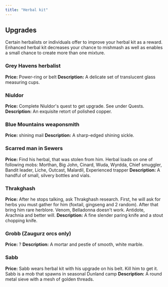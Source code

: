```yaml
---
title: "Herbal kit"
---
```


## Upgrades

Certain herbalists or individuals offer to improve your herbal kit as a
reward.
Enhanced herbal kit decreases your chance to mishmash as well as enables
a small chance to create more than one mixture.

<spoiler>

### Grey Havens herbalist

**Price:** Power-ring or belt
**Description:** A delicate set of translucent glass measuring cups.

### Niuldor

**Price:** Complete Niuldor's quest to get upgrade. See under Quests.
**Description:** An exquisite retort of polished copper.

### Blue Mountains weaponsmith

**Price:** shining mail
**Description:** A sharp-edged shining sickle.

### Scarred man in Sewers

**Price:** Find his herbal, that was stolen from him.
Herbal loads on one of following mobs: Morthan, Big John, Cinard, Wuda,
Wyrdda, Chief smuggler, Bandit leader, Liche, Outcast, Malardil,
Experienced trapper
**Description:** A handful of small, silvery bottles and vials.

### Thrakghash

**Price:** After he stops talking, ask Thrakghash research. First, he
will ask for herbs you must gather for him (foxtail, gingseng and 2
random).
After that bring him rare herblore. Venom, Belladonna doesn't work.
Antidote, Arachnia and better will.
**Description:** A fine slender paring knife and a stout chopping knife.

### Grobb (Zaugurz orcs only)

**Price:** ?
**Description:** A mortar and pestle of smooth, white marble.

### Sabb

**Price:** Sabb wears herbal kit with his upgrade on his belt. Kill him
to get it. Sabb is a mob that spawns in seasonal Dunland camp
**Description:** A round metal sieve with a mesh of golden threads.
</spoiler>